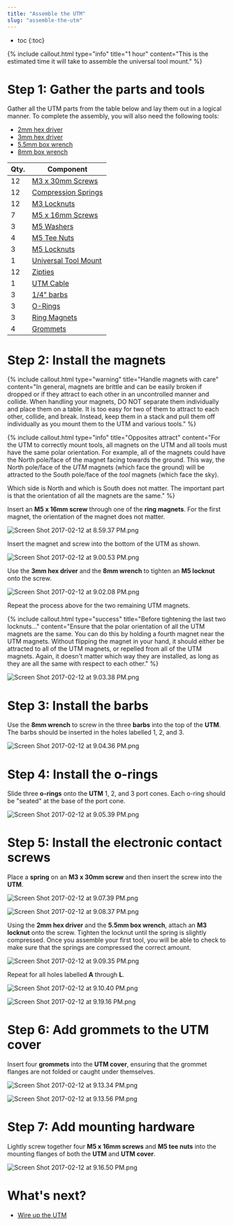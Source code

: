 ```yaml
---
title: "Assemble the UTM"
slug: "assemble-the-utm"
---
```


* toc
{:toc}


{%
include callout.html
type="info"
title="1 hour"
content="This is the estimated time it will take to assemble the universal tool mount."
%}

# Step 1: Gather the parts and tools
Gather all the UTM parts from the table below and lay them out in a logical manner. To complete the assembly, you will also need the following tools:

* [2mm hex driver](../../Extras/bom/miscellaneous.md#2mm-hex-driver)
* [3mm hex driver](../../Extras/bom/miscellaneous.md#3mm-hex-driver)
* [5.5mm box wrench](../../Extras/bom/miscellaneous.md#5-5mm-box-wrench)
* [8mm box wrench](../../Extras/bom/miscellaneous.md#8mm-box-wrench)

|Qty.                          |Component                     |
|------------------------------|------------------------------|
|12                            |[M3 x 30mm Screws](../../Extras/bom/fasteners-and-hardware.md#m3-screws)
|12                            |[Compression Springs](../../Extras/bom/miscellaneous.md#compression-springs)
|12                            |[M3 Locknuts](../../Extras/bom/fasteners-and-hardware.md#m3-locknuts)
|7                             |[M5 x 16mm Screws](../../Extras/bom/fasteners-and-hardware.md#m5-screws)
|3                             |[M5 Washers](../../Extras/bom/fasteners-and-hardware.md#m5-washers)
|4                             |[M5 Tee Nuts](../../Extras/bom/fasteners-and-hardware.md#m5-tee-nuts)
|3                             |[M5 Locknuts](../../Extras/bom/fasteners-and-hardware.md#m5-locknuts)
|1                             |[Universal Tool Mount](../../Extras/bom/plastic-parts.md#universal-tool-mount)
|12                            |[Zipties](../../Extras/bom/miscellaneous.md#zip-ties)
|1                             |[UTM Cable](../../Extras/bom/electronics-and-wiring.md#universal-tool-mount-cable)
|3                             |[1/4" barbs](../../Extras/bom/tubing.md#barbs)
|3                             |[O-Rings](../../Extras/bom/tubing.md#o-rings)
|3                             |[Ring Magnets](../../Extras/bom/miscellaneous.md#ring-magnets)
|4                             |[Grommets](../../Extras/bom/tubing.md#grommets)

# Step 2: Install the magnets

{%
include callout.html
type="warning"
title="Handle magnets with care"
content="In general, magnets are brittle and can be easily broken if dropped or if they attract to each other in an uncontrolled manner and collide. When handling your magnets, DO NOT separate them individually and place them on a table. It is too easy for two of them to attract to each other, collide, and break. Instead, keep them in a stack and pull them off individually as you mount them to the UTM and various tools."
%}



{%
include callout.html
type="info"
title="Opposites attract"
content="For the UTM to correctly mount tools, all magnets on the UTM and all tools must have the same polar orientation. For example, all of the magnets could have the North pole/face of the magnet facing towards the ground. This way, the North pole/face of the *UTM* magnets (which face the ground) will be attracted to the South pole/face of the *tool* magnets (which face the sky).

Which side is North and which is South does not matter. The important part is that the orientation of all the magnets are the same."
%}

Insert an **M5 x 16mm screw** through one of the **ring magnets**. For the first magnet, the orientation of the magnet does not matter.

![Screen Shot 2017-02-12 at 8.59.37 PM.png](Screen_Shot_2017-02-12_at_8.59.37_PM.png)

Insert the magnet and screw into the bottom of the UTM as shown.

![Screen Shot 2017-02-12 at 9.00.53 PM.png](Screen_Shot_2017-02-12_at_9.00.53_PM.png)

Use the **3mm hex driver** and the **8mm wrench** to tighten an **M5 locknut** onto the screw.

![Screen Shot 2017-02-12 at 9.02.08 PM.png](Screen_Shot_2017-02-12_at_9.02.08_PM.png)

Repeat the process above for the two remaining UTM magnets.

{%
include callout.html
type="success"
title="Before tightening the last two locknuts..."
content="Ensure that the polar orientation of all the UTM magnets are the same. You can do this by holding a fourth magnet near the UTM magnets. Without flipping the magnet in your hand, it should either be attracted to all of the UTM magnets, or repelled from all of the UTM magnets. Again, it doesn't matter which way they are installed, as long as they are all the same with respect to each other."
%}



![Screen Shot 2017-02-12 at 9.03.38 PM.png](Screen_Shot_2017-02-12_at_9.03.38_PM.png)

# Step 3: Install the barbs
Use the **8mm wrench** to screw in the three **barbs** into the top of the **UTM**. The barbs should be inserted in the holes labelled 1, 2, and 3.

![Screen Shot 2017-02-12 at 9.04.36 PM.png](Screen_Shot_2017-02-12_at_9.04.36_PM.png)

# Step 4: Install the o-rings
Slide three **o-rings** onto the **UTM** 1, 2, and 3 port cones. Each o-ring should be "seated" at the base of the port cone.

![Screen Shot 2017-02-12 at 9.05.39 PM.png](Screen_Shot_2017-02-12_at_9.05.39_PM.png)

# Step 5: Install the electronic contact screws
Place a **spring** on an **M3 x 30mm screw** and then insert the screw into the **UTM**.

![Screen Shot 2017-02-12 at 9.07.39 PM.png](Screen_Shot_2017-02-12_at_9.07.39_PM.png)



![Screen Shot 2017-02-12 at 9.08.37 PM.png](Screen_Shot_2017-02-12_at_9.08.37_PM.png)

Using the **2mm hex driver** and the **5.5mm box wrench**, attach an **M3 locknut** onto the screw. Tighten the locknut until the spring is slightly compressed. Once you assemble your first tool, you will be able to check to make sure that the springs are compressed the correct amount.

![Screen Shot 2017-02-12 at 9.09.35 PM.png](Screen_Shot_2017-02-12_at_9.09.35_PM.png)

Repeat for all holes labelled **A** through **L**.

![Screen Shot 2017-02-12 at 9.10.40 PM.png](Screen_Shot_2017-02-12_at_9.10.40_PM.png)



![Screen Shot 2017-02-12 at 9.19.16 PM.png](Screen_Shot_2017-02-12_at_9.19.16_PM.png)

# Step 6: Add grommets to the UTM cover
Insert four **grommets** into the **UTM cover**, ensuring that the grommet flanges are not folded or caught under themselves.

![Screen Shot 2017-02-12 at 9.13.34 PM.png](Screen_Shot_2017-02-12_at_9.13.34_PM.png)



![Screen Shot 2017-02-12 at 9.13.56 PM.png](Screen_Shot_2017-02-12_at_9.13.56_PM.png)

# Step 7: Add mounting hardware
Lightly screw together four **M5 x 16mm screws** and **M5 tee nuts** into the mounting flanges of both the **UTM** and **UTM cover**.

![Screen Shot 2017-02-12 at 9.16.50 PM.png](Screen_Shot_2017-02-12_at_9.16.50_PM.png)


# What's next?

 * [Wire up the UTM](../utm/wire-up-the-utm.md)
